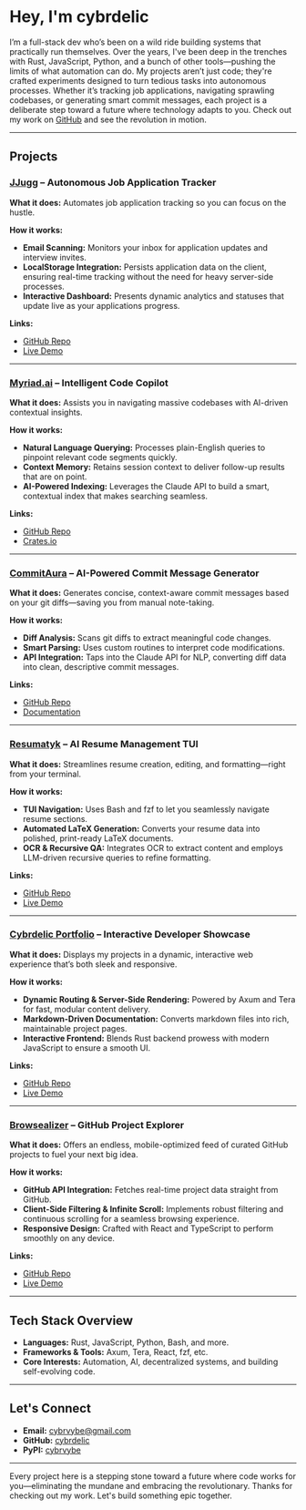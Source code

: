 # Hey, I'm cybrdelic

I’m a full-stack dev who’s been on a wild ride building systems that practically run themselves. Over the years, I've been deep in the trenches with Rust, JavaScript, Python, and a bunch of other tools—pushing the limits of what automation can do. My projects aren’t just code; they're crafted experiments designed to turn tedious tasks into autonomous processes. Whether it’s tracking job applications, navigating sprawling codebases, or generating smart commit messages, each project is a deliberate step toward a future where technology adapts to you. Check out my work on [GitHub](https://github.com/cybrdelic) and see the revolution in motion.

---

## Projects

### [JJugg](https://github.com/cybrdelic/jjugg) – Autonomous Job Application Tracker

**What it does:**
Automates job application tracking so you can focus on the hustle.

**How it works:**
- **Email Scanning:** Monitors your inbox for application updates and interview invites.
- **LocalStorage Integration:** Persists application data on the client, ensuring real-time tracking without the need for heavy server-side processes.
- **Interactive Dashboard:** Presents dynamic analytics and statuses that update live as your applications progress.

**Links:**
- [GitHub Repo](https://github.com/cybrdelic/jjugg)
- [Live Demo](https://jjugg.example.com)

---

### [Myriad.ai](https://github.com/cybrdelic/myriad) – Intelligent Code Copilot

**What it does:**
Assists you in navigating massive codebases with AI-driven contextual insights.

**How it works:**
- **Natural Language Querying:** Processes plain-English queries to pinpoint relevant code segments quickly.
- **Context Memory:** Retains session context to deliver follow-up results that are on point.
- **AI-Powered Indexing:** Leverages the Claude API to build a smart, contextual index that makes searching seamless.

**Links:**
- [GitHub Repo](https://github.com/cybrdelic/myriad)
- [Crates.io](https://crates.io/crates/myriad)

---

### [CommitAura](https://github.com/cybrdelic/commitaura) – AI-Powered Commit Message Generator

**What it does:**
Generates concise, context-aware commit messages based on your git diffs—saving you from manual note-taking.

**How it works:**
- **Diff Analysis:** Scans git diffs to extract meaningful code changes.
- **Smart Parsing:** Uses custom routines to interpret code modifications.
- **API Integration:** Taps into the Claude API for NLP, converting diff data into clean, descriptive commit messages.

**Links:**
- [GitHub Repo](https://github.com/cybrdelic/commitaura)
- [Documentation](https://docs.commitaura.dev)

---

### [Resumatyk](https://github.com/cybrdelic/resumatyk) – AI Resume Management TUI

**What it does:**
Streamlines resume creation, editing, and formatting—right from your terminal.

**How it works:**
- **TUI Navigation:** Uses Bash and fzf to let you seamlessly navigate resume sections.
- **Automated LaTeX Generation:** Converts your resume data into polished, print-ready LaTeX documents.
- **OCR & Recursive QA:** Integrates OCR to extract content and employs LLM-driven recursive queries to refine formatting.

**Links:**
- [GitHub Repo](https://github.com/cybrdelic/resumatyk)
- [Live Demo](https://resumatyk.example.com)

---

### [Cybrdelic Portfolio](https://github.com/cybrdelic/cybrdelic-portfolio) – Interactive Developer Showcase

**What it does:**
Displays my projects in a dynamic, interactive web experience that’s both sleek and responsive.

**How it works:**
- **Dynamic Routing & Server-Side Rendering:** Powered by Axum and Tera for fast, modular content delivery.
- **Markdown-Driven Documentation:** Converts markdown files into rich, maintainable project pages.
- **Interactive Frontend:** Blends Rust backend prowess with modern JavaScript to ensure a smooth UI.

**Links:**
- [GitHub Repo](https://github.com/cybrdelic/cybrdelic-portfolio)
- [Live Demo](https://cybrdelic-portfolio.example.com)

---

### [Browsealizer](https://github.com/cybrdelic/browsealizer) – GitHub Project Explorer

**What it does:**
Offers an endless, mobile-optimized feed of curated GitHub projects to fuel your next big idea.

**How it works:**
- **GitHub API Integration:** Fetches real-time project data straight from GitHub.
- **Client-Side Filtering & Infinite Scroll:** Implements robust filtering and continuous scrolling for a seamless browsing experience.
- **Responsive Design:** Crafted with React and TypeScript to perform smoothly on any device.

**Links:**
- [GitHub Repo](https://github.com/cybrdelic/browsealizer)
- [Live Demo](https://browsealizer.example.com)

---

## Tech Stack Overview

- **Languages:** Rust, JavaScript, Python, Bash, and more.
- **Frameworks & Tools:** Axum, Tera, React, fzf, etc.
- **Core Interests:** Automation, AI, decentralized systems, and building self-evolving code.

---

## Let's Connect

- **Email:** [cybrvybe@gmail.com](mailto:cybrvybe@gmail.com)
- **GitHub:** [cybrdelic](https://github.com/cybrdelic)
- **PyPI:** [cybrvybe](https://pypi.org/user/cybrvybe/)

---

Every project here is a stepping stone toward a future where code works for you—eliminating the mundane and embracing the revolutionary. Thanks for checking out my work. Let's build something epic together.
